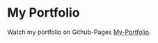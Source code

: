 # My Portfolio

Watch my portfolio on Github-Pages [My-Portfolio](https://rybaaa.github.io/Portfolio).
